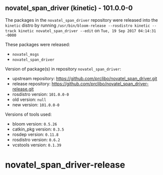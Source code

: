 ## novatel_span_driver (kinetic) - 101.0.0-0

The packages in the `novatel_span_driver` repository were released into the `kinetic` distro by running `/usr/bin/bloom-release --rosdistro kinetic --track kinetic novatel_span_driver --edit` on `Tue, 19 Sep 2017 04:14:31 -0000`

These packages were released:
- `novatel_msgs`
- `novatel_span_driver`

Version of package(s) in repository `novatel_span_driver`:

- upstream repository: https://github.com/prclibo/novatel_span_driver.git
- release repository: https://github.com/prclibo/novatel_span_driver-release.git
- rosdistro version: `101.0.0-0`
- old version: `null`
- new version: `101.0.0-0`

Versions of tools used:

- bloom version: `0.5.26`
- catkin_pkg version: `0.3.5`
- rosdep version: `0.11.8`
- rosdistro version: `0.6.2`
- vcstools version: `0.1.39`


# novatel_span_driver-release